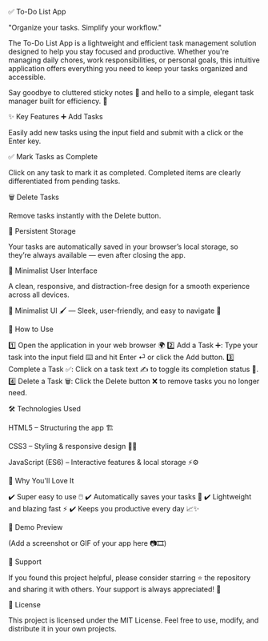 ✅ To-Do List App

"Organize your tasks. Simplify your workflow."

The To-Do List App is a lightweight and efficient task management solution designed to help you stay focused and productive.
Whether you're managing daily chores, work responsibilities, or personal goals, this intuitive application offers everything you need to keep your tasks organized and accessible.

Say goodbye to cluttered sticky notes 📝 and hello to a simple, elegant task manager built for efficiency. 🎯

✨ Key Features
➕ Add Tasks

Easily add new tasks using the input field and submit with a click or the Enter key.

✅ Mark Tasks as Complete

Click on any task to mark it as completed. Completed items are clearly differentiated from pending tasks.

🗑️ Delete Tasks

Remove tasks instantly with the Delete button.

💾 Persistent Storage

Your tasks are automatically saved in your browser’s local storage, so they’re always available — even after closing the app.

🎨 Minimalist User Interface

A clean, responsive, and distraction-free design for a smooth experience across all devices.

🎨 Minimalist UI 🖌️ — Sleek, user-friendly, and easy to navigate 🧭

🚀 How to Use

1️⃣ Open the application in your web browser 🌍
2️⃣ Add a Task ➕: Type your task into the input field ⌨️ and hit Enter ⏎ or click the Add button.
3️⃣ Complete a Task ✅: Click on a task text ✍️ to toggle its completion status 🔄.
4️⃣ Delete a Task 🗑️: Click the Delete button ❌ to remove tasks you no longer need.

🛠️ Technologies Used

HTML5 – Structuring the app 🏗️

CSS3 – Styling & responsive design 🎨📱

JavaScript (ES6) – Interactive features & local storage ⚡⚙️

🎯 Why You'll Love It

✔️ Super easy to use 🖱️
✔️ Automatically saves your tasks 💾
✔️ Lightweight and blazing fast ⚡
✔️ Keeps you productive every day 📈✨

📸 Demo Preview

(Add a screenshot or GIF of your app here 📷🎞️)

💖 Support

If you found this project helpful, please consider starring ⭐ the repository and sharing it with others.
Your support is always appreciated! 🙌

📄 License

This project is licensed under the MIT License.
Feel free to use, modify, and distribute it in your own projects.
